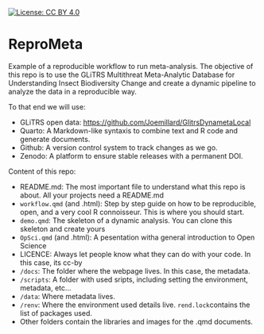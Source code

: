 [![License: CC BY 4.0](https://img.shields.io/badge/License-CC_BY_4.0-lightgrey.svg)](https://creativecommons.org/licenses/by/4.0/)

# ReproMeta

Example of a reproducible workflow to run meta-analysis. The objective of this repo is to use the 
GLiTRS Multithreat Meta-Analytic Database for Understanding Insect Biodiversity Change and create 
a dynamic pipeline to analyze the data in a reproducible way.

To that end we will use:
- GLiTRS open data: https://github.com/Joemillard/GlitrsDynametaLocal
- Quarto: A Markdown-like syntaxis to combine text and R code and generate documents.
- Github: A version control system to track changes as we go.
- Zenodo: A platform to ensure stable releases with a permanent DOI.

Content of this repo:

- README.md: The most important file to understand what this repo is about. 
All your projects need a README.md
- `workflow.qmd` (and .html): Step by step guide on how to be reproducible, open, and a very cool R connoisseur.
This is where you should start.
- `demo.qmd`: The skeleton of a dynamic analysis. You can clone this skeleton and create yours
- `OpSci.qmd` (and .html): A pesentation witha general introduction to Open Science
- LICENCE: Always let people know what they can do with your code. In this case, its cc-by
- `/docs`: The folder where the webpage lives. In this case, the metadata.
- `/scripts`: A folder with used sripts, including setting the environment, metadata, etc...
- `/data`: Where metadata lives.
- `/renv`: Where the environment used details live. `rend.lock`contains the list of packages used.
- Other folders contain the libraries and images for the .qmd documents.






